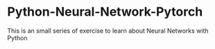 # Python-Neural-Network-Pytorch

This is an small series of exercise to learn about Neural Networks with Python
